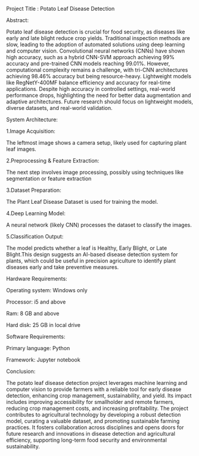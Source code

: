 Project Title : Potato Leaf Disease Detection

Abstract:

Potato leaf disease detection is crucial for food security, as diseases like early and late blight reduce crop yields. Traditional inspection methods are slow, leading to the adoption of automated solutions using deep learning and computer vision. Convolutional neural networks (CNNs) have shown high accuracy, such as a hybrid CNN-SVM approach achieving 99% accuracy and pre-trained CNN models reaching 99.01%. However, computational complexity remains a challenge, with tri-CNN architectures achieving 98.46% accuracy but being resource-heavy. Lightweight models like RegNetY-400MF balance efficiency and accuracy for real-time applications. Despite high accuracy in controlled settings, real-world performance drops, highlighting the need for better data augmentation and adaptive architectures. Future research should focus on lightweight models, diverse datasets, and real-world validation.

System Architecture:

  1.Image Acquisition:
   
   The leftmost image shows a camera setup, likely used for capturing plant leaf images.

  2.Preprocessing & Feature Extraction:
	
   The next step involves image processing, possibly using techniques like segmentation or feature extraction

  3.Dataset Preparation:
 
   The Plant Leaf Disease Dataset is used for training the model.

  4.Deep Learning Model:

   A neural network (likely CNN) processes the dataset to classify the images.

  5.Classification Output:
    
   The model predicts whether a leaf is Healthy, Early Blight, or Late Blight.This design suggests an AI-based disease detection system for plants, which could be useful in precision agriculture to identify plant diseases early and take preventive measures.

Hardware Requirements:

   Operating system: Windows only
            
   Processor: i5 and above
            
   Ram: 8 GB and above 
            
   Hard disk: 25 GB in local drive

Software Requirements:
          
   Primary language: Python
          
   Framework: Jupyter notebook

Conclusion:

The potato leaf disease detection project leverages machine learning and computer vision to provide farmers with a reliable tool for early disease detection, enhancing crop management, sustainability, and yield. Its impact includes improving accessibility for smallholder and remote farmers, reducing crop management costs, and increasing profitability. The project contributes to agricultural technology by developing a robust detection model, curating a valuable dataset, and promoting sustainable farming practices. It fosters collaboration across disciplines and opens doors for future research and innovations in disease detection and agricultural efficiency, supporting long-term food security and environmental sustainability.

